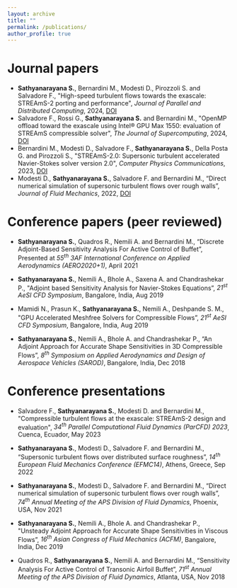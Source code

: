 ```yaml
---
layout: archive
title: ""
permalink: /publications/
author_profile: true
---
```

Journal papers
======
* **Sathyanarayana S.**, Bernardini M., Modesti D., Pirozzoli S. and Salvadore F., "High-speed turbulent flows towards the exascale: STREAmS-2 porting and performance", *Journal of Parallel and Distributed Computing*, 2024, [DOI](https://doi.org/10.1007/978-981-15-9601-8_21)
* Salvadore F., Rossi G., **Sathyanarayana S.** and Bernardini M., "OpenMP offload toward the exascale using Intel® GPU Max 1550: evaluation of STREAmS compressible solver", *The Journal of Supercomputing*, 2024, [DOI](https://doi.org/10.1007/s11227-024-06254-y)
* Bernardini M., Modesti D., Salvadore F., **Sathyanarayana S.**, Della Posta G. and Pirozzoli S., "STREAmS-2.0: Supersonic turbulent accelerated Navier-Stokes solver version 2.0", *Computer Physics Communications*, 2023, [DOI](https://doi.org/10.1016/j.cpc.2022.108644)
* Modesti D., **Sathyanarayana S.**, Salvadore F. and Bernardini M., “Direct numerical simulation of supersonic turbulent flows over rough walls”, *Journal of Fluid Mechanics*, 2022, [DOI](https://doi.org/10.1017/jfm.2022.393])

Conference papers (peer reviewed)
======
* **Sathyanarayana S.**, Quadros R., Nemili A. and Bernardini M., “Discrete Adjoint-Based Sensitivity Analysis For Active Control of Buffet”, Presented at *55<sup>th</sup> 3AF International Conference on Applied Aerodynamics (AERO2020+1)*, April 2021

* **Sathyanarayana S.**, Nemili A., Bhole A., Saxena A. and Chandrashekar P., "Adjoint based Sensitivity Analysis for Navier-Stokes Equations”, *21<sup>st</sup> AeSI CFD Symposium*, Bangalore, India, Aug 2019

* Mamidi N., Prasun K., **Sathyanarayana S.**, Nemili A., Deshpande S. M., "GPU Accelerated Meshfree Solvers for Compressible Flows”, *21<sup>st</sup> AeSI CFD Symposium*, Bangalore, India, Aug 2019

* **Sathyanarayana S.**, Nemili A., Bhole A. and Chandrashekar P., “An Adjoint Approach for Accurate Shape Sensitivities in 3D Compressible Flows”, *8<sup>th</sup> Symposium on Applied Aerodynamics and Design of Aerospace Vehicles (SAROD)*, Bangalore, India, Dec 2018

Conference presentations
======
* Salvadore F., **Sathyanarayana S.**, Modesti D. and Bernardini M., "Compressible turbulent flows at the exascale: STREAmS-2 design and evaluation", *34<sup>th</sup> Parallel Computational Fluid Dynamics (ParCFD) 2023*, Cuenca, Ecuador, May 2023
* **Sathyanarayana S.**, Modesti D., Salvadore F. and Bernardini M., “Supersonic turbulent flows over distributed surface roughness”, *14<sup>th</sup> European Fluid Mechanics Conference (EFMC14)*, Athens, Greece, Sep 2022

* **Sathyanarayana S.**, Modesti D., Salvadore F. and Bernardini M., “Direct numerical simulation of supersonic turbulent flows over rough walls”, *74<sup>th</sup> Annual Meeting of the APS Division of Fluid Dynamics*, Phoenix, USA, Nov 2021

* **Sathyanarayana S.**, Nemili A., Bhole A. and Chandrashekar P., "Unsteady Adjoint Approach for Accurate Shape Sensitivities in Viscous Flows”, *16<sup>th</sup> Asian Congress of Fluid Mechanics (ACFM)*, Bangalore, India, Dec 2019

* Quadros R., **Sathyanarayana S.**, Nemili A. and Bernardini M., “Sensitivity Analysis For Active Control of Transonic Airfoil Buffet”, *71<sup>st</sup> Annual Meeting of the APS Division of Fluid Dynamics*, Atlanta, USA, Nov 2018
